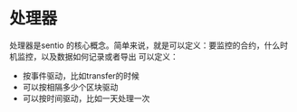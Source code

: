 # 处理器
处理器是sentio 的核心概念。简单来说，就是可以定义：要监控的合约，什么时机监控，以及数据如何记录或者导出
可以定义：
- 按事件驱动，比如transfer的时候
- 可以按相隔多少个区块驱动
- 可以按时间驱动，比如一天处理一次